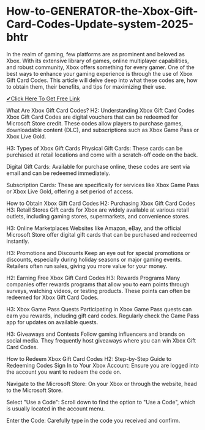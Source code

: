 # How-to-GENERATOR-the-Xbox-Gift-Card-Codes-Update-system-2025-bhtr
In the realm of gaming, few platforms are as prominent and beloved as Xbox. With its extensive library of games, online multiplayer capabilities, and robust community, Xbox offers something for every gamer. One of the best ways to enhance your gaming experience is through the use of Xbox Gift Card Codes. This article will delve deep into what these codes are, how to obtain them, their benefits, and tips for maximizing their use.

[✔Click Here To Get Free Link](https://offertake.xyz/xbox/)

What Are Xbox Gift Card Codes?
H2: Understanding Xbox Gift Card Codes
Xbox Gift Card Codes are digital vouchers that can be redeemed for Microsoft Store credit. These codes allow players to purchase games, downloadable content (DLC), and subscriptions such as Xbox Game Pass or Xbox Live Gold.

H3: Types of Xbox Gift Cards
Physical Gift Cards: These cards can be purchased at retail locations and come with a scratch-off code on the back.

Digital Gift Cards: Available for purchase online, these codes are sent via email and can be redeemed immediately.

Subscription Cards: These are specifically for services like Xbox Game Pass or Xbox Live Gold, offering a set period of access.

How to Obtain Xbox Gift Card Codes
H2: Purchasing Xbox Gift Card Codes
H3: Retail Stores
Gift cards for Xbox are widely available at various retail outlets, including gaming stores, supermarkets, and convenience stores.

H3: Online Marketplaces
Websites like Amazon, eBay, and the official Microsoft Store offer digital gift cards that can be purchased and redeemed instantly.

H3: Promotions and Discounts
Keep an eye out for special promotions or discounts, especially during holiday seasons or major gaming events. Retailers often run sales, giving you more value for your money.

H2: Earning Free Xbox Gift Card Codes
H3: Rewards Programs
Many companies offer rewards programs that allow you to earn points through surveys, watching videos, or testing products. These points can often be redeemed for Xbox Gift Card Codes.

H3: Xbox Game Pass Quests
Participating in Xbox Game Pass quests can earn you rewards, including gift card codes. Regularly check the Game Pass app for updates on available quests.

H3: Giveaways and Contests
Follow gaming influencers and brands on social media. They frequently host giveaways where you can win Xbox Gift Card Codes.

How to Redeem Xbox Gift Card Codes
H2: Step-by-Step Guide to Redeeming Codes
Sign In to Your Xbox Account: Ensure you are logged into the account you want to redeem the code on.

Navigate to the Microsoft Store: On your Xbox or through the website, head to the Microsoft Store.

Select "Use a Code": Scroll down to find the option to "Use a Code", which is usually located in the account menu.

Enter the Code: Carefully type in the code you received and confirm.
